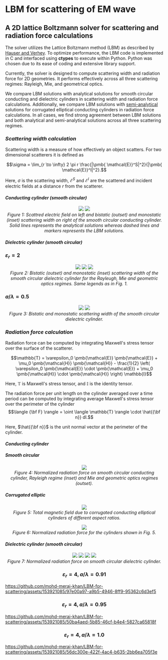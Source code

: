 # LBM for scattering of EM wave

## A 2D lattice Boltzmann solver for scattering and radiation force calculations

The solver utilizes the Lattice Boltzmann method (LBM) as described by [Hauser and Verhey](https://doi.org/10.1103/PhysRevE.96.063306). 
To optimize performance, the LBM code is implemented in C and interfaced using <b>ctypes</b> to execute within Python. Python was chosen 
due to its ease of coding and extensive library support.

Currently, the solver is designed to compute scattering width and radiation force for 2D geometries. It performs effectively across all three scattering regimes: Rayleigh, Mie, and geometrical optics.


We compare LBM solutions with analytical solutions for smooth circular conducting and dielectric cylinders in scattering width and radiation force calculations. Additionally, we compare LBM solutions with [semi-analytical](https://doi.org/10.1364/OSAC.2.000298) solutions for corrugated elliptical conducting cylinders in radiation force calculations. In all cases, we find strong agreement between LBM solutions and both analytical and semi-analytical solutions across all three scattering regimes.


### _Scattering width calculation_

Scattering width is a measure of how effectively an object scatters. For two dimensional scatterers it is defined as

$$\sigma = \lim_{r \to \infty} 2 \pi r \frac{|\pmb{ \mathcal{E}}^S|^2}{|\pmb{ \mathcal{E}}^I|^2}.$$

Here, $\sigma$ is the scattering width, $\pmb{ \mathcal{E}}^S$ and $\pmb{ \mathcal{E}}^I$ are the scattered and incident electric fields at a distance $r$ from the scatterer.



#### _Conducting cylinder (smooth circular)_



<p align="center">
    <img src="https://github.com/mohd-meraj-khan/LBM-for-scattering/blob/main/Media/PEC_Es_2D_2_column.svg" style="display: inline-block;">
    <img src="https://github.com/mohd-meraj-khan/LBM-for-scattering/raw/main/Media/RCS_PEC.svg" style="display: inline-block;">
  <br>
  <em>Figure 1: Scattred electric field on left and bistatic (outset) and monostatic (inset) scattering width on right of the smooth circular conducting cylinder.
      Solid lines represents the analytical solutions whereas dashed lines and markers represents the LBM solutions.</em>
</p>







#### _Dielectric cylinder (smooth circular)_

### $\varepsilon_r = 2$


<p align="center">
    <img src="https://github.com/mohd-meraj-khan/LBM-for-scattering/blob/main/Media/RCS_Rayleigh_er_2.0.svg" style="display: inline-block;">
    <img src="https://github.com/mohd-meraj-khan/LBM-for-scattering/blob/main/Media/RCS_Mie_er_2.0.svg" style="display: inline-block;">
    <img src="https://github.com/mohd-meraj-khan/LBM-for-scattering/blob/main/Media/RCS_GO_er_2.0.svg" style="display: inline-block;">
  <br>
  <em>Figure 2: Bistatic (outset) and monostatic (inset) scattering width of the smooth circular dielectric cylinder for the Rayleugh, Mie and geometric optics regimes.
  Same legends as in Fig. 1.</em>
</p>

### $a/ \lambda = 0.5$

<p align="center">
    <img src="https://github.com/mohd-meraj-khan/LBM-for-scattering/blob/main/Media/BRCS_ratio_0.5.svg" style="display: inline-block;">
    <img src="https://github.com/mohd-meraj-khan/LBM-for-scattering/blob/main/Media/MRCS_ratio_0.5.svg" style="display: inline-block;">
  <br>
  <em>Figure 3: Bistatic and monostatic scattering width of the smooth circular dielectric cylinder.</em>
</p>



### _Radiation force calculation_

Radiation force can be computed by integrating Maxwell's stress tensor over the surface of the scatterer.

$$\mathbb{T} = \varepsilon_0 \pmb{\mathcal{E}} \pmb{\mathcal{E}} + \mu_0 \pmb{\mathcal{H}} \pmb{\mathcal{H}} - \frac{1}{2} \left( \varepsilon_0 \pmb{\mathcal{E}} \cdot \pmb{\mathcal{E}} + \mu_0 \pmb{\mathcal{H}} \cdot \pmb{\mathcal{H}} \right) \mathbb{I}$$

Here, $\mathbb{T}$ is Maxwell's stress tensor, and $\mathbb{I}$ is the identity tensor.

The radiation force per unit length on the cylinder averaged over a time period can be computed by integrating average Maxwell's stress tensor over the perimeter of the cylinder
$$\langle {\bf F} \rangle = \oint \langle \mathbb{T} \rangle \cdot  \hat{{\bf n}} dl.$$

Here, $\hat{{\bf n}}$ is the unit normal vector at the perimeter of the cylinder.



#### _Conducting cylinder_







##### _Smooth circular_


<p align="center">
    <img src="https://github.com/mohd-meraj-khan/LBM-for-scattering/blob/main/Media/FxPEC.svg" style="display: inline-block;">
  <br>
  <em>Figure 4: Normalized radiation force on smooth circular conducting cylinder, Rayleigh regime (inset) and Mie and geometric optics regimes (outset).</em>
</p>


##### _Corrugated elliptic_


<p align="center">
    <img src="https://github.com/mohd-meraj-khan/LBM-for-scattering/blob/main/Media/corrugatedSnap.svg" style="display: inline-block;">
  <br>
  <em>Figure 5: Total magnetic field due to corrugated conducting elliptical cylinders of different aspect ratios.</em>
</p>


<p align="center">
    <img src="https://github.com/mohd-meraj-khan/LBM-for-scattering/blob/main/Media/corrugatedPEC.svg" style="display: inline-block;">
  <br>
  <em>Figure 6: Normalized radiation force for the cylinders shown in Fig. 5.</em>
</p>


#### _Dielectric cylinder (smooth circular)_


<p align="center">
    <img src="https://github.com/mohd-meraj-khan/LBM-for-scattering/blob/main/Media/FxRayleigh.svg" style="display: inline-block;">
    <img src="https://github.com/mohd-meraj-khan/LBM-for-scattering/blob/main/Media/FxMie.svg" style="display: inline-block;">
    <img src="https://github.com/mohd-meraj-khan/LBM-for-scattering/blob/main/Media/FxGO.svg" style="display: inline-block;">
    <img src="https://github.com/mohd-meraj-khan/LBM-for-scattering/blob/main/Media/FxExactLog.svg" style="display: inline-block;">
  <br>
  <em>Figure 7: Normalized radiation force on smooth circular dielectric cylinder.</em>
</p>


### $$\varepsilon_r = 4, a/ \lambda = 0.91$$


https://github.com/mohd-meraj-khan/LBM-for-scattering/assets/153921085/97e00a97-a9b5-4946-8ff9-95362c6d3ef5



### $$\varepsilon_r = 4, a/ \lambda = 0.95$$


https://github.com/mohd-meraj-khan/LBM-for-scattering/assets/153921085/50ba4aed-5b85-46cf-b4e4-5827ca65818f



### $$\varepsilon_r = 4, a/ \lambda = 1.0$$


https://github.com/mohd-meraj-khan/LBM-for-scattering/assets/153921085/56dc300e-422f-4ac4-b635-2bb6ea705f3e







